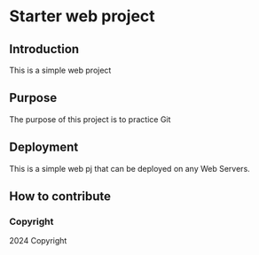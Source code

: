 # Starter web project

## Introduction
This is a simple web project

## Purpose 
The purpose of this project is to practice Git

## Deployment
This is a simple web pj that can be deployed on any Web Servers.

## How to contribute

### Copyright
2024 Copyright